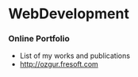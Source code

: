 # WebDevelopment

### Online Portfolio

* List of my works and publications
* http://ozgur.fresoft.com
